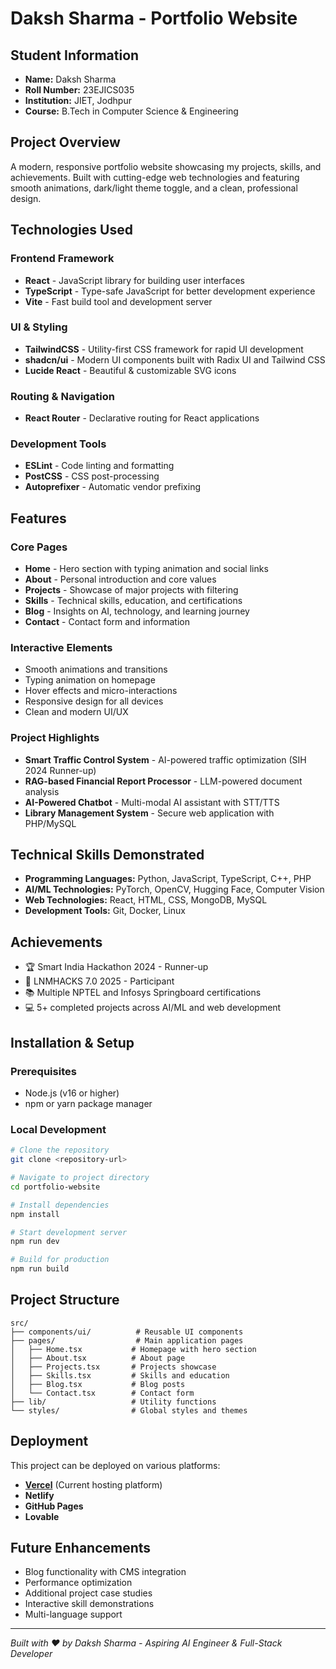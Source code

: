 # Daksh Sharma - Portfolio Website

## Student Information

- **Name:** Daksh Sharma
- **Roll Number:** 23EJICS035
- **Institution:** JIET, Jodhpur
- **Course:** B.Tech in Computer Science & Engineering

## Project Overview

A modern, responsive portfolio website showcasing my projects, skills, and achievements. Built with cutting-edge web technologies and featuring smooth animations, dark/light theme toggle, and a clean, professional design.

## Technologies Used

### Frontend Framework

- **React** - JavaScript library for building user interfaces
- **TypeScript** - Type-safe JavaScript for better development experience
- **Vite** - Fast build tool and development server

### UI & Styling

- **TailwindCSS** - Utility-first CSS framework for rapid UI development
- **shadcn/ui** - Modern UI components built with Radix UI and Tailwind CSS
- **Lucide React** - Beautiful & customizable SVG icons

### Routing & Navigation

- **React Router** - Declarative routing for React applications

### Development Tools

- **ESLint** - Code linting and formatting
- **PostCSS** - CSS post-processing
- **Autoprefixer** - Automatic vendor prefixing

## Features

### Core Pages

- **Home** - Hero section with typing animation and social links
- **About** - Personal introduction and core values
- **Projects** - Showcase of major projects with filtering
- **Skills** - Technical skills, education, and certifications
- **Blog** - Insights on AI, technology, and learning journey
- **Contact** - Contact form and information

### Interactive Elements

- Smooth animations and transitions
- Typing animation on homepage
- Hover effects and micro-interactions
- Responsive design for all devices
- Clean and modern UI/UX

### Project Highlights

- **Smart Traffic Control System** - AI-powered traffic optimization (SIH 2024 Runner-up)
- **RAG-based Financial Report Processor** - LLM-powered document analysis
- **AI-Powered Chatbot** - Multi-modal AI assistant with STT/TTS
- **Library Management System** - Secure web application with PHP/MySQL

## Technical Skills Demonstrated

- **Programming Languages:** Python, JavaScript, TypeScript, C++, PHP
- **AI/ML Technologies:** PyTorch, OpenCV, Hugging Face, Computer Vision
- **Web Technologies:** React, HTML, CSS, MongoDB, MySQL
- **Development Tools:** Git, Docker, Linux

## Achievements

- 🏆 Smart India Hackathon 2024 - Runner-up
- 🎯 LNMHACKS 7.0 2025 - Participant
- 📚 Multiple NPTEL and Infosys Springboard certifications
- 💻 5+ completed projects across AI/ML and web development

## Installation & Setup

### Prerequisites

- Node.js (v16 or higher)
- npm or yarn package manager

### Local Development

```bash
# Clone the repository
git clone <repository-url>

# Navigate to project directory
cd portfolio-website

# Install dependencies
npm install

# Start development server
npm run dev

# Build for production
npm run build
```

## Project Structure

```
src/
├── components/ui/          # Reusable UI components
├── pages/                  # Main application pages
│   ├── Home.tsx           # Homepage with hero section
│   ├── About.tsx          # About page
│   ├── Projects.tsx       # Projects showcase
│   ├── Skills.tsx         # Skills and education
│   ├── Blog.tsx           # Blog posts
│   └── Contact.tsx        # Contact form
├── lib/                   # Utility functions
└── styles/                # Global styles and themes
```

## Deployment

This project can be deployed on various platforms:

- [**Vercel**](https://daksh-ai-portfolio-verse.vercel.app/) (Current hosting platform)
- **Netlify**
- **GitHub Pages**
- **Lovable**

## Future Enhancements

- Blog functionality with CMS integration
- Performance optimization
- Additional project case studies
- Interactive skill demonstrations
- Multi-language support

---

_Built with ❤️ by Daksh Sharma - Aspiring AI Engineer & Full-Stack Developer_
